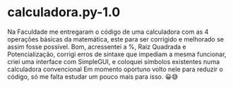 # calculadora.py-1.0
Na Faculdade me entregaram o código de uma calculadora com as 4 operações básicas da matemática, este para ser corrigido e melhorado se assim fosse possível. Bom, acressentei a %, Raíz Quadrada e Potencialização, corrigi erros de sintaxe que impediam a mesma funcionar, criei uma interface com SimpleGUI, e coloquei símbolos existentes numa calculadora convencional
Em momento oportuno volto nele para reduzir o código, só me falta estudar um pouco mais para isso. 😀😅
